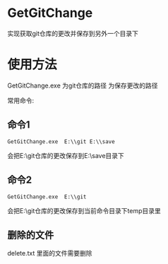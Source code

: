 # GetGitChange
实现获取git仓库的更改并保存到另外一个目录下


# 使用方法
GetGitChange.exe  <source> <destination>
<source> 为git仓库的路径
<destination> 为保存更改的路径

常用命令:

## 命令1
```
GetGitChange.exe  E:\\git E:\\save
```
会把E:\\git仓库的更改保存到E:\\save目录下

## 命令2

```
GetGitChange.exe  E:\\git

```
会把E:\\git仓库的更改保存到当前命令目录下temp目录里


## 删除的文件
delete.txt 里面的文件需要删除
